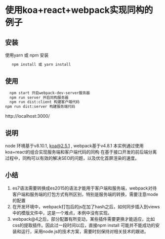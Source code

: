 # 使用koa+react+webpack实现同构的例子

## 安装 
  使用yarn 或 npm 安装
  ```sh
	 npm install 或 yarn install
  ```

## 使用

  ```sh
	npm start 开启webpack-dev-server服务器
	npm run server 开启同构服务器
	npm run dist:client 构建客户端代码
  npm run dist:server 构建服务端代码
  ```
  http://localhost:3000/ 

## 说明
  node 环境基于v8.10.1, koa@2.5.1 , webpack基于v4.8.1
  本实例通过使用koa+react的组合实现服务端和客户端代码的同构
  在基于接口开发的前后端分离过程中，同构可以有效的解决SEO的问题，以及优化首屏渲染的速度。

## 小结
  1. es7语法需要转换成es2015的语法才能用于客户端和服务端，webpack对待客户端和服务端的打包方式有所区别，特别是服务端的转换，需要注意mode的配置
  2. 在开发环境中，webpack打包后的js在加了hash之后，如何同步插入到views中的模版文件中，这是一个难点，本例中没有实现。
  3. webpack@4之后，部分配置有所变动，某些插件需要更换才能适应，比如css的提取插件。因此过一段时间以后，直接npm install 可能并不能成功的安装和运行，采用node.js的技术方案，需要时刻保持对相关技术的跟进。
